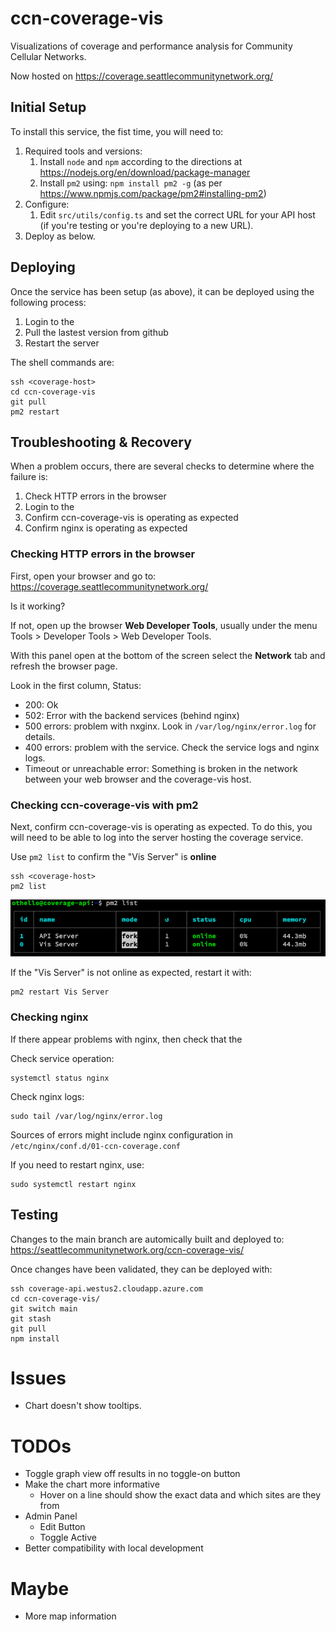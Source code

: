 # ccn-coverage-vis

Visualizations of coverage and performance analysis for Community Cellular Networks.

Now hosted on https://coverage.seattlecommunitynetwork.org/


## Initial Setup
To install this service, the fist time, you will need to:

1. Required tools and versions:
    1. Install `node` and `npm` according to the directions at https://nodejs.org/en/download/package-manager 
    2. Install `pm2` using: `npm install pm2 -g` (as per https://www.npmjs.com/package/pm2#installing-pm2)
2. Configure:
    1. Edit `src/utils/config.ts` and set the correct URL for your API host (if you're testing or you're deploying to a new URL).
3. Deploy as below.


## Deploying
Once the service has been setup (as above), it can be deployed using the following process:
1. Login to the <coverage-host>
2. Pull the lastest version from github
3. Restart the server

The shell commands are:
```
ssh <coverage-host>
cd ccn-coverage-vis
git pull
pm2 restart
```

## Troubleshooting & Recovery
When a problem occurs, there are several checks to determine where the failure is:
1. Check HTTP errors in the browser
1. Login to the <coverage-host>
2. Confirm ccn-coverage-vis is operating as expected
3. Confirm nginx is operating as expected

### Checking HTTP errors in the browser
First, open your browser and go to: https://coverage.seattlecommunitynetwork.org/

Is it working?

If not, open up the browser **Web Developer Tools**, usually under the menu Tools > Developer Tools > Web Developer Tools.

With this panel open at the bottom of the screen select the **Network** tab and refresh the browser page.

Look in the first column, Status:
* 200: Ok
* 502: Error with the backend services (behind nginx)
* 500 errors: problem with nxginx. Look in `/var/log/nginx/error.log` for details.
* 400 errors: problem with the service. Check the service logs and nginx logs.
* Timeout or unreachable error: Something is broken in the network between your web browser and the coverage-vis host.


### Checking ccn-coverage-vis with pm2
Next, confirm ccn-coverage-vis is operating as expected. To do this, you will need to be able to log into the server hosting the coverage service.

Use `pm2 list` to confirm the "Vis Server" is **online**
```
ssh <coverage-host>
pm2 list
```
![Online services under PM2](pm2-running-services.png "Online services under PM2")

If the "Vis Server" is not online as expected, restart it with:
```
pm2 restart Vis Server
```


### Checking nginx
If there appear problems with nginx, then check that the 

Check service operation:
```
systemctl status nginx
```

Check nginx logs:
```
sudo tail /var/log/nginx/error.log
```

Sources of errors might include nginx configuration in `/etc/nginx/conf.d/01-ccn-coverage.conf`

If you need to restart nginx, use: 
```
sudo systemctl restart nginx
```

## Testing

Changes to the main branch are automically built and deployed to: https://seattlecommunitynetwork.org/ccn-coverage-vis/

Once changes have been validated, they can be deployed with:

```
ssh coverage-api.westus2.cloudapp.azure.com
cd ccn-coverage-vis/
git switch main
git stash
git pull
npm install
```


# Issues

- Chart doesn't show tooltips.

# TODOs

- Toggle graph view off results in no toggle-on button
- Make the chart more informative
  - Hover on a line should show the exact data and which sites are they from
- Admin Panel
  - Edit Button
  - Toggle Active
- Better compatibility with local development

# Maybe

- More map information
